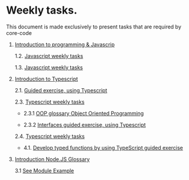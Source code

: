 # Weekly tasks.

This document is made exclusively to present tasks that are required by core-code

1. [Introduction to programming & Javascrip](https://github.com/wisdown/core-code-from-scratch-readme/blob/main/Challeng-weeks/week-1.md)

    1.2. [Javascript weekly tasks](https://github.com/wisdown/core-code-from-scratch-readme/blob/main/Challeng-weeks/week-2.md)

    1.3. [Javascript weekly tasks](https://github.com/wisdown/core-code-from-scratch-readme/blob/main/Challeng-weeks/week-3.md)

2. [Introduction to Typescript](https://github.com/wisdown/core-code-from-scratch-readme/blob/main/Challeng-weeks/week-6.md)

    2.1. [Guided exercise, using Typescript](https://github.com/wisdown/core-code-from-scratch-readme/blob/main/Challeng-weeks/week-6.1.md)


    2.3. [Typescript weekly tasks](https://github.com/wisdown/core-code-from-scratch-readme/blob/main/Challeng-weeks/week-7.md)

      - 2.3.1 [OOP glossary Object Oriented Programming ](https://github.com/wisdown/core-code-from-scratch-readme/blob/main/Challeng-weeks/OPP.md)

      - 2.3.2 [Interfaces guided exercise, using Typescript](https://github.com/wisdown/core-code-from-scratch-readme/blob/main/Challeng-weeks/week-7.1.md)

    2.4. [Typescript weekly tasks](https://github.com/wisdown/core-code-from-scratch-readme/blob/main/Challeng-weeks/week-8.md)

      - 4.1. [Develop typed functions by using TypeScript guided exercise ](https://github.com/wisdown/core-code-from-scratch-readme/blob/main/Challeng-weeks/week-8.1.md)

3. [Introduction Node.JS Glossary](https://github.com/wisdown/core-code-from-scratch-readme/blob/main/Challeng-weeks/week-11.md)

      3.1 [See Module Example](https://github.com/wisdown/core-code-from-scratch-readme/tree/main/Project-Challeng/module-practice)

